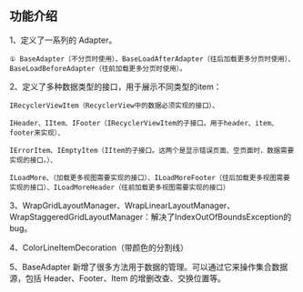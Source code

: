## 功能介绍

1、定义了一系列的 Adapter。

    ① BaseAdapter（不分页时使用）、BaseLoadAfterAdapter（往后加载更多分页时使用）、BaseLoadBeforeAdapter（往前加载更多分页时使用）。

2、定义了多种数据类型的接口，用于展示不同类型的item：

    IRecyclerViewItem（RecyclerView中的数据必须实现的接口）、

    IHeader、IItem、IFooter（IRecyclerViewItem的子接口。用于header、item、footer来实现）、

    IErrorItem、IEmptyItem（IItem的子接口。这两个是显示错误页面、空页面时，数据需要实现的接口。）、

    ILoadMore、（加载更多视图需要实现的接口）、ILoadMoreFooter（往后加载更多视图需要实现的接口）、ILoadMoreHeader（往前加载更多视图需要实现的接口）

3、WrapGridLayoutManager、WrapLinearLayoutManager、WrapStaggeredGridLayoutManager：解决了IndexOutOfBoundsException的bug。

4、ColorLineItemDecoration（带颜色的分割线）

5、BaseAdapter 新增了很多方法用于数据的管理。可以通过它来操作集合数据源，包括 Header、Footer、Item 的增删改查、交换位置等。